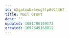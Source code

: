 ```yaml
---
id: u8gatxwbx5vug5lp8s94467
title: Nail Grunt
desc: ''
updated: 1681786109173
created: 1657649168811
---
```

